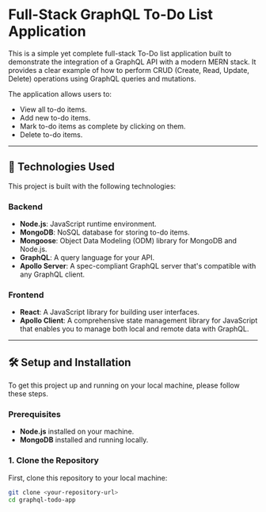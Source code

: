 # Full-Stack GraphQL To-Do List Application

This is a simple yet complete full-stack To-Do list application built to demonstrate the integration of a GraphQL API with a modern MERN stack. It provides a clear example of how to perform CRUD (Create, Read, Update, Delete) operations using GraphQL queries and mutations.

The application allows users to:
- View all to-do items.
- Add new to-do items.
- Mark to-do items as complete by clicking on them.
- Delete to-do items.

---

## 🚀 Technologies Used

This project is built with the following technologies:

### Backend
- **Node.js**: JavaScript runtime environment.
- **MongoDB**: NoSQL database for storing to-do items.
- **Mongoose**: Object Data Modeling (ODM) library for MongoDB and Node.js.
- **GraphQL**: A query language for your API.
- **Apollo Server**: A spec-compliant GraphQL server that's compatible with any GraphQL client.

### Frontend
- **React**: A JavaScript library for building user interfaces.
- **Apollo Client**: A comprehensive state management library for JavaScript that enables you to manage both local and remote data with GraphQL.

---

## 🛠️ Setup and Installation

To get this project up and running on your local machine, please follow these steps.

### Prerequisites
- **Node.js** installed on your machine.
- **MongoDB** installed and running locally.

### 1. Clone the Repository
First, clone this repository to your local machine:
```bash
git clone <your-repository-url>
cd graphql-todo-app
